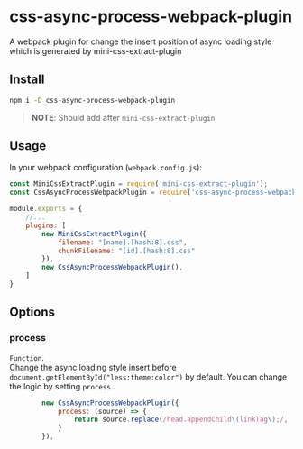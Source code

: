 # css-async-process-webpack-plugin
A webpack plugin for change the insert position of async loading style which is generated by mini-css-extract-plugin


## Install

```bash
npm i -D css-async-process-webpack-plugin
``` 

>   __NOTE__: Should add after `mini-css-extract-plugin`



## Usage

In your webpack configuration (`webpack.config.js`):

```javascript
const MiniCssExtractPlugin = require('mini-css-extract-plugin');
const CssAsyncProcessWebpackPlugin = require('css-async-process-webpack-plugin');

module.exports = {
    //...
    plugins: [
        new MiniCssExtractPlugin({
            filename: "[name].[hash:8].css",
            chunkFilename: "[id].[hash:8].css"
        }),
        new CssAsyncProcessWebpackPlugin(),
    ]
}
```

## Options

### process

`Function`.   
Change the async loading style insert before `document.getElementById("less:theme:color")` by default. 
You can change the logic by setting `process`.


```javascript
        new CssAsyncProcessWebpackPlugin({
            process: (source) => {
                return source.replace(/head.appendChild\(linkTag\);/, 'head.insertBefore(linkTag, document.getElementById("less:theme:color"));');
            }
        }),
```